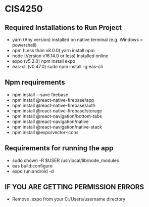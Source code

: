 # CIS4250

## Required Installations to Run Project
- yarn (Any version) installed on native terminal (e.g. Windows = powershell)
- npm (Less than v8.0.0) yarn install npm
- node (Version v16.14.0 or less) Installed online
- expo (v5.2.0) npm install expo
- eas-cli (v0.47.0) sudo npm install -g eas-cli

## Npm requirements
- npm install --save firebase
- npm install @react-native-firebase/app
- npm install @react-native-firebase/auth
- npm install @react-native-firebase/storage
- npm install @react-navigation/bottom-tabs
- npm install @react-navigation/native
- npm install @react-navigation/native-stack
- npm install @expo/vector-icons

## Requirements for running the app
- sudo chown -R $USER /usr/local/lib/node_modules
- eas build:configure
- expo run:android -d

## IF YOU ARE GETTING PERMISSION ERRORS
- Remove .expo from your C:/Users/username directory